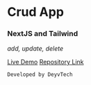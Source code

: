 # Crud App

### NextJS and Tailwind
 *add, update, delete*

[Live Demo](https://crud-app-psi-lyart.vercel.app/)
[Repository Link](https://github.com/deyvtech/Crud-app.git)

`Developed by DeyvTech`